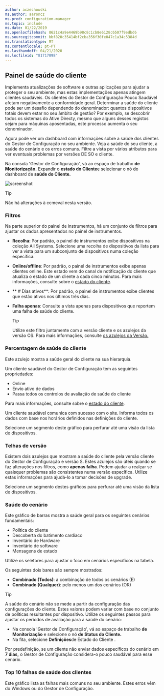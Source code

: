 ```yaml
---
author: aczechowski
ms.author: aaroncz
ms.prod: configuration-manager
ms.topic: include
ms.date: 01/22/2019
ms.openlocfilehash: 8621c4a9e4469b98c8c1cb8e6128c6507f9edbd6
ms.sourcegitcommit: bbf820c35414bf2cba356f30fe047c1a34c5384d
ms.translationtype: MT
ms.contentlocale: pt-PT
ms.lasthandoff: 04/21/2020
ms.locfileid: "81717098"
---
```

## <a name="client-health-dashboard"></a><a name="bkmk_health"></a>Painel de saúde do cliente
<!--3599209-->

Implementa atualizações de software e outras aplicações para ajudar a proteger o seu ambiente, mas estas implementações apenas atingem clientes saudáveis. Os clientes do Gestor de Configuração Pouco Saudável afetam negativamente a conformidade geral. Determinar a saúde do cliente pode ser um desafio dependendo do denominador: quantos dispositivos totais devem estar no seu âmbito de gestão? Por exemplo, se descobrir todos os sistemas do Ative Directy, mesmo que alguns desses registos sejam para máquinas aposentadas, este processo aumenta o seu denominador. 

Agora pode ver um dashboard com informações sobre a saúde dos clientes do Gestor de Configuração no seu ambiente. Veja a saúde do seu cliente, a saúde do cenário e os erros comuns. Filtre a vista por vários atributos para ver eventuais problemas por versões DE SO e cliente. 

Na consola 'Gestor de Configuração', vá ao espaço de trabalho **de Monitorização.** Expandir o **estado do Cliente**e selecionar o nó do dashboard de **saúde do Cliente.** 

![screenshot](../../media/3599209-client-health-dashboard.png)

> [!Tip]  
> Não há alterações à ccmeval nesta versão.  


### <a name="filters"></a>Filtros

Na parte superior do painel de instrumentos, há um conjunto de filtros para ajustar os dados apresentados no painel de instrumentos.

- **Recolha**: Por padrão, o painel de instrumentos exibe dispositivos na coleção All Systems. Selecione uma recolha de dispositivos da lista para ver a vista para um subconjunto de dispositivos numa coleção específica.  

- **Online/offline**: Por padrão, o painel de instrumentos exibe apenas clientes online. Este estado vem do canal de notificação do cliente que atualiza o estado de um cliente a cada cinco minutos. Para mais informações, consulte sobre o [estado do cliente](../../../../clients/manage/monitor-clients.md#bkmk_about).  

- ** \# Dias ativos**: Por padrão, o painel de instrumentos exibe clientes que estão ativos nos últimos três dias.  

- **Falha apenas**: Consulte a vista apenas para dispositivos que reportem uma falha de saúde do cliente.  

    > [!Tip]  
    > Utilize este filtro juntamente com a versão cliente e os azulejos da versão OS. Para mais informações, consulte [os azulejos da Versão.](#version-tiles) 


### <a name="client-health-percentage"></a>Percentagem de saúde do cliente

Este azulejo mostra a saúde geral do cliente na sua hierarquia. 

Um cliente saudável do Gestor de Configuração tem as seguintes propriedades: 
- Online  
- Envio ativo de dados  
- Passa todos os controlos de avaliação de saúde do cliente  

Para mais informações, consulte sobre o [estado do cliente](../../../../clients/manage/monitor-clients.md#bkmk_about).

Um cliente saudável comunica com sucesso com o site. Informa todos os dados com base nos horários definidos nas definições do cliente.

Selecione um segmento deste gráfico para perfurar até uma visão da lista de dispositivos.


### <a name="version-tiles"></a>Telhas de versão

Existem dois azulejos que mostram a saúde do cliente pela versão cliente do Gestor de Configuração e versão S. Estes azulejos são úteis quando se faz alterações nos filtros, como **apenas falha**. Podem ajudar a realçar se quaisquer problemas são consistentes numa versão específica. Utilize estas informações para ajudá-lo a tomar decisões de upgrade. 

Selecione um segmento destes gráficos para perfurar até uma visão da lista de dispositivos.


### <a name="scenario-health"></a>Saúde do cenário

Este gráfico de barras mostra a saúde geral para os seguintes cenários fundamentais: 
- Política do cliente
- Descoberta do batimento cardíaco
- Inventário de Hardware
- Inventário de software
- Mensagens de estado

Utilize os seletores para ajustar o foco em cenários específicos na tabela. 

Os seguintes dois bares são sempre mostrados:

- **Combinado (Todos)**: a combinação de todos os cenários (E)  
- **Combinado (Qualquer)**: pelo menos um dos cenários (OR)

> [!Tip]  
> A saúde do cenário não se mede a partir da configuração das configurações do cliente. Estes valores podem variar com base no conjunto de políticas resultantes por dispositivo. Utilize os seguintes passos para ajustar os períodos de avaliação para a saúde do cenário:
> - Na consola 'Gestor de Configuração', vá ao espaço de trabalho **de Monitorização** e selecione o nó **de Status do Cliente.**  
> - Na fita, selecione **Definições**de Estado do Cliente .  
> 
> Por predefinição, se um cliente não enviar dados específicos do cenário em **7 dias,** o Gestor de Configuração considera-o pouco saudável para esse cenário.


### <a name="top-10-client-health-failures"></a>Top 10 falhas de saúde dos clientes

Este gráfico lista as falhas mais comuns no seu ambiente. Estes erros vêm do Windows ou do Gestor de Configuração. 

<!-- The following list includes some of the more common failures overall:

#### Failure 1 title
Failure 1 description

Solution for failure 1 -->

